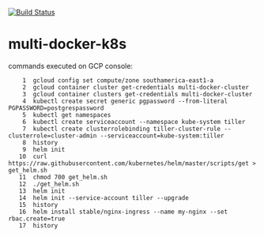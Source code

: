 [![Build Status](https://travis-ci.org/palerique/multi-docker-k8s.svg?branch=master)](https://travis-ci.org/palerique/multi-docker-k8s)

# multi-docker-k8s

commands executed on GCP console:
```
    1  gcloud config set compute/zone southamerica-east1-a
    2  gcloud container cluster get-credentials multi-docker-cluster
    3  gcloud container clusters get-credentials multi-docker-cluster
    4  kubectl create secret generic pgpassword --from-literal PGPASSWORD=postgrespassword
    5  kubectl get namespaces
    6  kubectl create serviceaccount --namespace kube-system tiller
    7  kubectl create clusterrolebinding tiller-cluster-rule --clusterrole=cluster-admin --serviceaccount=kube-system:tiller
    8  history
    9  helm init
   10  curl https://raw.githubusercontent.com/kubernetes/helm/master/scripts/get > get_helm.sh
   11  chmod 700 get_helm.sh
   12  ./get_helm.sh
   13  helm init
   14  helm init --service-account tiller --upgrade
   15  history
   16  helm install stable/nginx-ingress --name my-nginx --set rbac.create=true
   17  history
```